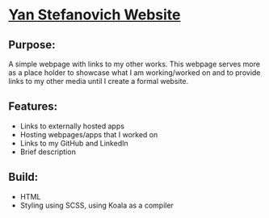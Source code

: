 # [Yan Stefanovich Website](https://yanstefanovich.github.io/)

## Purpose:
A simple webpage with links to my other works. This webpage serves more as a place holder to showcase what I am working/worked on and to provide links to my other media until I create a formal website.

## Features:
* Links to externally hosted apps
* Hosting webpages/apps that I worked on
* Links to my GitHub and LinkedIn
* Brief description

## Build:
* HTML
* Styling using SCSS, using Koala as a compiler
